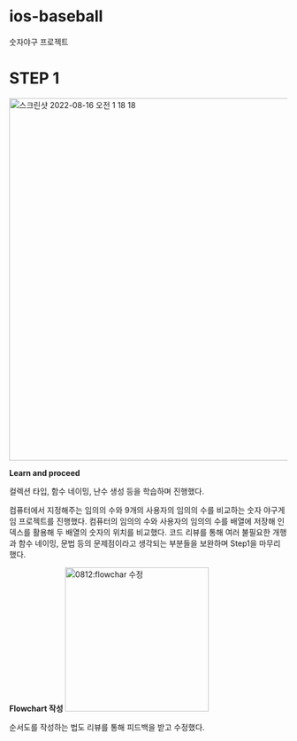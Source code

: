 # ios-baseball
숫자야구 프로젝트

# STEP 1

<img width="654" alt="스크린샷 2022-08-16 오전 1 18 18" src="https://user-images.githubusercontent.com/87158656/184674708-44b839bc-55f9-4a6b-9594-277d1a44ed54.png">

**Learn and proceed**

컬렉션 타입, 함수 네이밍, 난수 생성 등을 학습하며 진행했다.

컴퓨터에서 지정해주는 임의의 수와 9개의 사용자의 임의의 수를 비교하는 숫자 야구게임 프로젝트를 진행했다.
컴퓨터의 임의의 수와 사용자의 임의의 수를 배열에 저장해 인덱스를 활용해 두 배열의 숫자의 위치를 비교했다.
코드 리뷰를 통해 여러 불필요한 개행과 함수 네이밍, 문법 등의 문제점이라고 생각되는 부분들을 보완하며 Step1을 마무리 했다.


**Flowchart 작성**
<img width="260" alt="0812:flowchar 수정" src="https://user-images.githubusercontent.com/87158656/184334522-557bcdc0-fcd7-403b-becf-9f3f9f858ff2.png">

순서도를 작성하는 법도 리뷰를 통해 피드백을 받고 수정했다.
